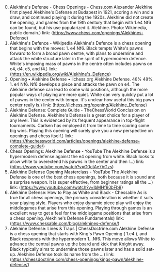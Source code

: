 ---
---
0. Alekhine's Defense - Chess Openings - Chess.com
Alexander Alekhine first played Alekhine's Defense at Budapest in 1921, scoring a win and a draw, and continued playing it during the 1920s. Alekhine did not create the opening, and games from the 19th century that begin with 1.e4 Nf6 can be found, but his use popularized it. Alekhine. Photo: Wikimedia, public domain.)
link: (https://www.chess.com/openings/Alekhines-Defense)
1. Alekhine's Defence - Wikipedia
Alekhine's Defence is a chess opening that begins with the moves: 1. e4 Nf6. Black tempts White's pawns forward to form a broad pawn centre, with plans to undermine and attack the white structure later in the spirit of hypermodern defence. White's imposing mass of pawns in the centre often includes pawns on c4, d4, e5, and f4.)
link: (https://en.wikipedia.org/wiki/Alekhine's_Defence)
2. Opening • Alekhine Defense • lichess.org
Alekhine Defense. 48% 48%. 1. e4 Nf6. Nf6 develops a piece and attacks the pawn on e4. The Alekhine defense can lead to some wild positions, although the more popular ways of playing are more quiet. White can very quickly put a lot of pawns in the center with tempo. It's unclear how useful this big pawn center really is.)
link: (https://lichess.org/opening/Alekhine_Defense)
3. Alekhine Defense: Complete Guide - TheChessWorld
Conclusion on Alekhine Defense. Alekhine's Defense is a great choice for a player of any level. This is evidenced by its frequent appearance in top-flight tournaments. Carlsen has employed it from time to time scoring some big wins. Playing this opening will surely give you a new perspective on openings and chess itself.)
link: (https://thechessworld.com/articles/openings/alekhine-defense-complete-guide/)
4. Chess Openings: Alekhine Defense - YouTube
The Alekhine Defense is a hypermodern defense against the e4 opening from white. Black looks to allow white to overextend his pawns in the center and then l...)
link: (https://www.youtube.com/watch?v=G0ctAe7bGzs)
5. Alekhine Defense Opening Masterclass - YouTube
The Alekhine Defense is one of the best chess openings, both because it is sound and a surprise weapon. It is super effective, from beginner ratings all the ...)
link: (https://www.youtube.com/watch?v=lbMHf80bFb8)
6. Alekhine Defense: How to Play as White and Black - Chessable
As is true for all chess openings, the primary consideration is whether it suits your playing style. Players who enjoy dynamic piece play will enjoy the middlegames that arise from this opening. Playing through games is an excellent way to get a feel for the middlegame positions that arise from a chess opening. Alekhine's Defense Fundamentals)
link: (https://www.chessable.com/blog/alekhines-defense/)
7. Alekhine Defense: Lines & Traps | ChessDoctrine.com
Alekhine Defense is a chess opening that starts with King's Pawn Opening ( 1.e4 ), and Black responds with the hypermodern 1…Nf6. This move allows White to advance the central pawns up the board and kick that Knight away. Black typically aims to undermine those pawns later and has a solid set-up. Alekhine Defense took its name from the ...)
link: (https://chessdoctrine.com/chess-openings/kings-pawn/alekhine-defense/)
